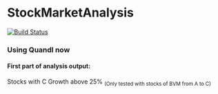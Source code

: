 # StockMarketAnalysis

[![Build Status](https://travis-ci.org/danielcardeenas/StockMarketAnalysis.svg?branch=master)](https://travis-ci.org/danielcardeenas/StockMarketAnalysis)

### Using Quandl now

#### First part of analysis output:
Stocks with C Growth above 25%
<sub>(Only tested with stocks of BVM from A to C)</sub>
